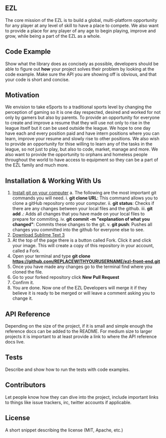 ## EZL

The core mission of the EZL is to build a global, multi-platform opportunity for any player at any level of skill to have a place to compete. We also want to provide a place for any player of any age to begin playing, improve and grow, while being a part of the EZL as a whole.

## Code Example

Show what the library does as concisely as possible, developers should be able to figure out **how** your project solves their problem by looking at the code example. Make sure the API you are showing off is obvious, and that your code is short and concise.

## Motivation

We envision to take eSports to a traditional sports level by changing the perception of gaming so it is one day respected, desired and worked for not only by gamers but also by parents. To provide an opportunity for everyone to create and improve a resume that they will use not only to rise in the league itself but it can be used outside the league. We hope to one day have each and every position paid and have intern positions where you can learn, improve your resume and slowly rise to other positions. We also wish to provide an opportunity for thise willing to learn any of the tasks in the league, so not just to play, but also to code, market, manage and more.  We also want to provide the opportunity to orphans and homeless people throughout the world to have access to equipment so they can be a part of the EZL family and much more.

## Installation & Working With Us

1. [Install git on your computer](https://git-scm.com)
  a. The following are the most important git commands you will need.
    i. **git clone URL**: This command allows you to clone a gitHub repository onto your computer.
    ii. **git status**: Checks if there are any changes between your local files and the github.
    iii. **git add .**: Adds all changes that you have made on your local files to prepare for commiting.
    iv. **git commit -m "explanation of what you changed"**: Commits these changes to the git.
    v. **git push**: Pushes all changes you committed into the github for everyone else to see.
2. [Download Sublime Text 3](https://www.sublimetext.com)
3. At the top of the page there is a button called Fork. Click it and click your image. This will create a copy of this repository in your account, called a Fork.
4. Open your terminal and type **git clone https://github.com/REPLACEWITHYOURUSERNAME/ezl-front-end.git**
5. Once you have made any changes go to the terminal find where you cloned the file.
6. Go to your forked repository click **New Pull Request**
7. Confirm it.
8. You are done. Now one of the EZL Developers will merge it if they believe it is ready to be merged or will leave a comment asking you to change it.

## API Reference

Depending on the size of the project, if it is small and simple enough the reference docs can be added to the README. For medium size to larger projects it is important to at least provide a link to where the API reference docs live.

## Tests

Describe and show how to run the tests with code examples.

## Contributors

Let people know how they can dive into the project, include important links to things like issue trackers, irc, twitter accounts if applicable.

## License

A short snippet describing the license (MIT, Apache, etc.)
